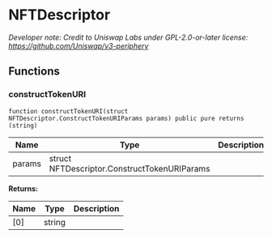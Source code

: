 

# NFTDescriptor






*Developer note: Credit to Uniswap Labs under GPL-2.0-or-later license:
https://github.com/Uniswap/v3-periphery*


## Functions
### constructTokenURI


```solidity
function constructTokenURI(struct NFTDescriptor.ConstructTokenURIParams params) public pure returns (string)
```



| Name | Type | Description |
| ---- | ---- | ----------- |
| params | struct NFTDescriptor.ConstructTokenURIParams |  |

**Returns:**

| Name | Type | Description |
| ---- | ---- | ----------- |
| [0] | string |  |

